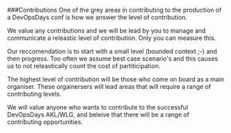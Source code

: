 ###Contributions
One of the grey areas in contributing to the production of a DevOpsDays conf is how we answer the level of contribution. 

We  value any contributions and we will be lead by you to manage and communicate a releastic level of contribution. Only you can measure this.

Our reccomendation is to start with a  small level (bounded context ;-) and then progress. Too often we assume best case scenario's and this causes us to not releastically count the cost of partiticipation.

The highest level of contribution will be those who come on board as a main organiser. These orgainersers will lead areas that 
will require a range of contributing levels.

We will value anyone who wants to contribute to the successful DevOpsDays AKL/WLG, and beleive that there will be a range of contributing opportunities.
